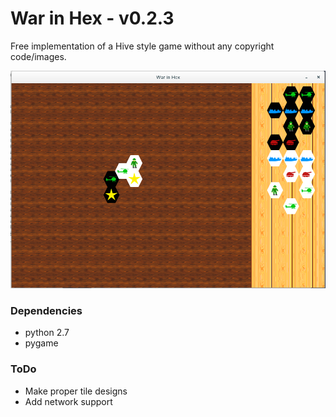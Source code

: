 # War in Hex - v0.2.3

Free implementation of a Hive style game without any copyright code/images.

![Screenshot of War in Hex](Screenshot.png?raw=true "War in Hex in action")

### Dependencies
* python 2.7
* pygame

### ToDo
* Make proper tile designs
* Add network support